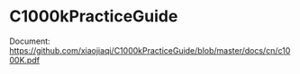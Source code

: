C1000kPracticeGuide
===================

Document:
   https://github.com/xiaojiaqi/C1000kPracticeGuide/blob/master/docs/cn/c1000K.pdf
